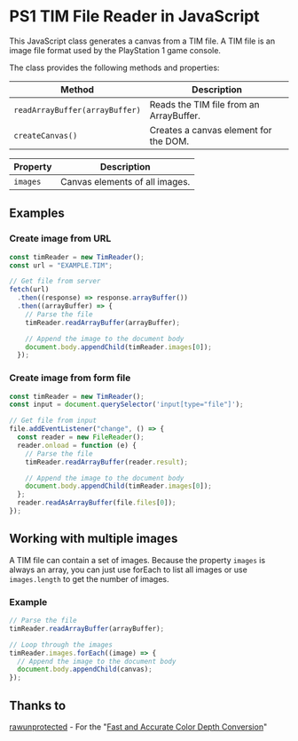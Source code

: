 # PS1 TIM File Reader in JavaScript

This JavaScript class generates a canvas from a TIM file. A TIM file is an image file format used by the PlayStation 1 game console.

The class provides the following methods and properties:

| Method                         | Description                             |
| ------------------------------ | --------------------------------------- |
| `readArrayBuffer(arrayBuffer)` | Reads the TIM file from an ArrayBuffer. |
| `createCanvas()`               | Creates a canvas element for the DOM.   |

| Property | Description                    |
| -------- | ------------------------------ |
| `images` | Canvas elements of all images. |

## Examples

### Create image from URL

```javascript
const timReader = new TimReader();
const url = "EXAMPLE.TIM";

// Get file from server
fetch(url)
  .then((response) => response.arrayBuffer())
  .then((arrayBuffer) => {
    // Parse the file
    timReader.readArrayBuffer(arrayBuffer);

    // Append the image to the document body
    document.body.appendChild(timReader.images[0]);
  });
```

### Create image from form file

```javascript
const timReader = new TimReader();
const input = document.querySelector('input[type="file"]');

// Get file from input
file.addEventListener("change", () => {
  const reader = new FileReader();
  reader.onload = function (e) {
    // Parse the file
    timReader.readArrayBuffer(reader.result);

    // Append the image to the document body
    document.body.appendChild(timReader.images[0]);
  };
  reader.readAsArrayBuffer(file.files[0]);
});
```

## Working with multiple images

A TIM file can contain a set of images. Because the property `images` is always an array, you can just use forEach to list all images or use `images.length` to get the number of images.

### Example

```javascript
// Parse the file
timReader.readArrayBuffer(arrayBuffer);

// Loop through the images
timReader.images.forEach((image) => {
  // Append the image to the document body
  document.body.appendChild(canvas);
});
```

## Thanks to

[rawunprotected](https://github.com/rawrunprotected) - For the "[Fast and Accurate Color Depth Conversion](https://threadlocalmutex.com/?p=48)"
